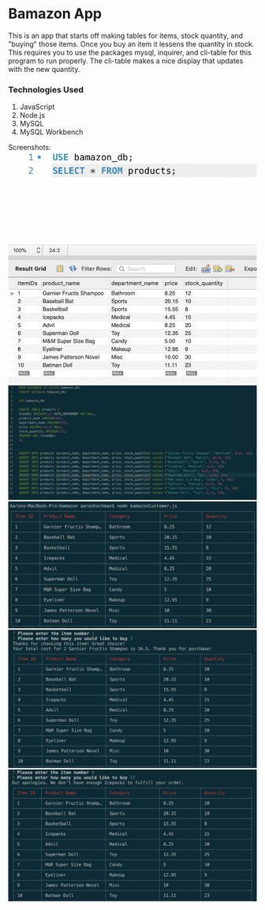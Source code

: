 # Bamazon App

This is an app that starts off making tables for items, stock quantity, and "buying" those items. Once you buy an item it lessens the quantity in stock. This requires you to use the packages mysql, inquirer, and cli-table for this program to run properly. The cli-table makes a nice display that updates with the new quantity.



### Technologies Used
1. JavaScript
2. Node.js
3. MySQL
4. MySQL Workbench

Screenshots:
![Phase 1](/screenshots/ScreenShot1.png)
![Phase 2](/screenshots/ScreenShot2.png)
![Phase 3](/screenshots/ScreenShot3.png)
![Phase 4](/screenshots/ScreenShot4.png)
![Phase 5](/screenshots/ScreenShot5.png)
